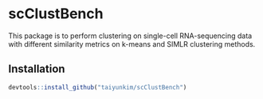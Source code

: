 # scClustBench

This package is to perform clustering on single-cell RNA-sequencing data with different similarity metrics on k-means and SIMLR clustering methods.

## Installation

```r
devtools::install_github("taiyunkim/scClustBench")
```


